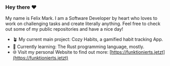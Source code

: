 ### Hey there ❤️
My name is Felix Mark.
I am a Software Developer by heart who loves to work on challenging tasks and create literally anything.
Feel free to check out some of my public repositories and have a nice day!

<!--
- 🔭 I’m currently working on ...
- 🌱 I’m currently learning ...
- 👯 I’m looking to collaborate on ...
- 🤔 I’m looking for help with ...
- 💬 Ask me about ...
- 📫 How to reach me: ...
- 😄 Pronouns: ...
- ⚡ Fun fact: ...
-->

- 🪴 My current main project: Cozy Habits, a gamified habit tracking App.
- 📖 Currently learning: The Rust programming language, mostly.
- 🌐 Visit my personal Website to find out more: [https://funktionierts.jetzt](https://funktionierts.jetzt)
